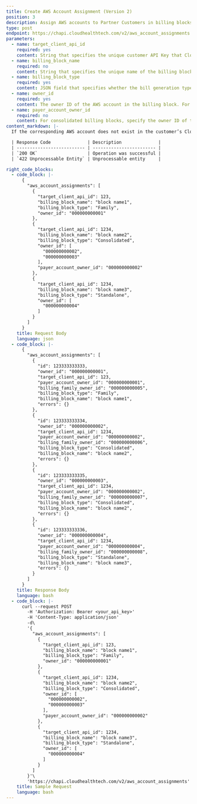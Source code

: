 ```yaml
---
title: Create AWS Account Assignment (Version 2)
position: 3
description: Assign AWS accounts to Partner Customers in billing blocks for partner-generated billing purposes.
type: post
endpoint: https://chapi.cloudhealthtech.com/v2/aws_account_assignments
parameters:
  - name: target_client_api_id
    required: yes
    content: String that specifies the unique customer API Key that CloudHealth generates. See [How to Get Client API ID](#partner_how-to-get-client-api-id).
  - name: billing_block_name
    required: no
    content: String that specifies the unique name of the billing block.
  - name: billing_block_type
    required: yes
    content: JSON field that specifies whether the bill generation type of the billing block is `Family`, `Consolidated`, or `Standalone`.
  - name: owner_id
    required: yes
    content: The owner ID of the AWS account in the billing block. For family billing blocks, enter the owner ID of the billing family. For consolidated and standalone billing blocks, enter a comma-separated list of the owner IDs of all the AWS accounts in the billing block.
  - name: payer_account_owner_id
    required: no
    content: For consolidated billing blocks, specify the owner ID of the designated payer account.
content_markdown: |-
  If the corresponding AWS account does not exist in the customer’s CloudHealth account, it is created. If there is an error associated with one AWS account, none of the accounts in the request are assigned.

  | Response Code              | Description              |
  | -------------------------- | ------------------------ |
  | `200 OK`                   | Operation was successful |
  | `422 Unprocessable Entity` | Unprocessable entity     |

right_code_blocks:
  - code_block: |-
      {
        "aws_account_assignments": [
          {
            "target_client_api_id": 123,
            "billing_block_name": "block name1",
            "billing_block_type": "Family",
            "owner_id": "000000000001"
          },
          {
            "target_client_api_id": 1234,
            "billing_block_name": "block name2",
            "billing_block_type": "Consolidated",
            "owner_id": [
              "000000000002",
              "000000000003"
            ],
            "payer_account_owner_id": "000000000002"
          },
          {
            "target_client_api_id": 1234,
            "billing_block_name": "block name3",
            "billing_block_type": "Standalone",
            "owner_id": [
              "000000000004"
            ]
          }
        ]
      }
    title: Request Body
    language: json
  - code_block: |-
      {
        "aws_account_assignments": [
          {
            "id": 123333333333,
            "owner_id": "000000000001",
            "target_client_api_id": 123,
            "payer_account_owner_id": "000000000001",
            "billing_family_owner_id": "000000000005",
            "billing_block_type": "Family",
            "billing_block_name": "block name1",
            "errors": {}
          },
          {
            "id": 123333333334,
            "owner_id": "000000000002",
            "target_client_api_id": 1234,
            "payer_account_owner_id": "000000000002",
            "billing_family_owner_id": "000000000006",
            "billing_block_type": "Consolidated",
            "billing_block_name": "block name2",
            "errors": {}
          },
          {
            "id": 123333333335,
            "owner_id": "000000000003",
            "target_client_api_id": 1234,
            "payer_account_owner_id": "000000000002",
            "billing_family_owner_id": "000000000007",
            "billing_block_type": "Consolidated",
            "billing_block_name": "block name2",
            "errors": {}
          },
          {
            "id": 123333333336,
            "owner_id": "000000000004",
            "target_client_api_id": 1234,
            "payer_account_owner_id": "000000000004",
            "billing_family_owner_id": "000000000008",
            "billing_block_type": "Standalone",
            "billing_block_name": "block name3",
            "errors": {}
          }
        ]
      }
    title: Response Body
    language: bash
  - code_block: |-
      curl --request POST
        -H 'Authorization: Bearer <your_api_key>'
        -H 'Content-Type: application/json'
        -d\
        '{
          "aws_account_assignments": [
            {
              "target_client_api_id": 123,
              "billing_block_name": "block name1",
              "billing_block_type": "Family",
              "owner_id": "000000000001"
            },
            {
              "target_client_api_id": 1234,
              "billing_block_name": "block name2",
              "billing_block_type": "Consolidated",
              "owner_id": [
                "000000000002",
                "000000000003"
              ],
              "payer_account_owner_id": "000000000002"
            },
            {
              "target_client_api_id": 1234,
              "billing_block_name": "block name3",
              "billing_block_type": "Standalone",
              "owner_id": [
                "000000000004"
              ]
            }
          ]
        }'\
        'https://chapi.cloudhealthtech.com/v2/aws_account_assignments'
    title: Sample Request
    language: bash
---
```

